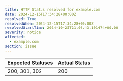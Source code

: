 ```yaml
---
title: HTTP Status resolved for example.com
date: 2024-12-15T17:34:28+00:00Z
resolved: True
resolvedWhen: 2024-12-15T17:34:28+00:00Z
resolvedStartTime: 2024-10-25T21:09:43.191474+00:00
severity: notice
affected:
  - example.com
section: issue
---
```


| Expected Statuses | Actual Status  |
|-------------------|----------------|
| 200, 301, 302 | 200 |
